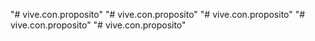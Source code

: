 "# vive.con.proposito" 
"# vive.con.proposito" 
"# vive.con.proposito" 
"# vive.con.proposito" 
"# vive.con.proposito" 
